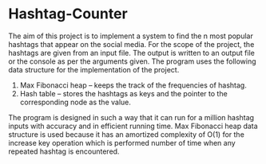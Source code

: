 # Hashtag-Counter
The aim of this project is to implement a system to find the n most popular hashtags that appear on the social media. For the scope of the project, the hashtags are given from an input file. The output is written to an output file or the console as per the arguments given.
The program uses the following data structure for the implementation of the project.

1. Max Fibonacci heap – keeps the track of the frequencies of hashtag.
2. Hash table – stores the hashtags as keys and the pointer to the corresponding node as the value.

The program is designed in such a way that it can run for a million hashtag inputs with accuracy and in efficient running time. Max Fibonacci heap data structure is used because it has an amortized complexity of O(1) for the increase key operation which is performed number of time when any repeated hashtag is encountered.
